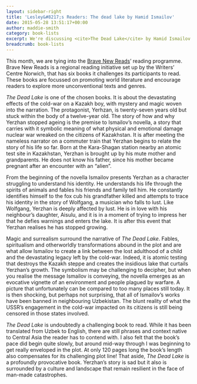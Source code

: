 ```yaml
---
layout: sidebar-right
title: 'Lesley&#8217;s Readers: The dead lake by Hamid Ismailov'
date: 2015-05-28 13:51:17+00:00
author: maddie-smith
category: book-lists
excerpt: We're discussing <cite>The Dead Lake</cite> by Hamid Ismailov with Lesley Dolphin on BBC Radio Suffolk at 2.30pm on Monday 1 June.
breadcrumb: book-lists
---
```

<div class="panel">
  <p>
    This month, we are tying into the <a href="http://suffolklibraries.co.uk/book-lists/brave-new-reads-2015">Brave New Reads</a>’ reading programme. Brave New Reads is a regional reading initiative set up by the Writers’ Centre Norwich, that has six books it challenges its participants to read. These books are focussed on promoting world literature and encourage readers to explore more unconventional texts and genres.
  </p>
</div>

<cite>The Dead Lake</cite> is one of the chosen books. It is about the devastating effects of the cold-war on a Kazakh boy, with mystery and magic woven into the narration. The protagonist, Yerhzan, is twenty-seven years old but stuck within the body of a twelve-year old. The story of how and why Yerzhan stopped ageing is the premise to Ismailov’s novella, a story that carries with it symbolic meaning of what physical and emotional damage nuclear war wreaked on the citizens of Kazakhstan. It is after meeting the nameless narrator on a commuter train that Yerzhan begins to relate the story of his life so far. Born at the Kara-Shagan station nearby an atomic test site in Kazakhstan, Yerzhan is brought up by his mute mother and grandparents. He does not know his father, since his mother became pregnant after an encounter with an “alien”.

From the beginning of the novella Ismailov presents Yerzhan as a character struggling to understand his identity. He understands his life through the spirits of animals and fables his friends and family tell him. He constantly identifies himself to the fox cub his grandfather killed and attempts to trace his identity in the story of Wolfgang, a musician who falls to lust. Like Wolfgang, Yerzhan is deeply affected by lust. He is in love with his neighbour’s daughter, Aisulu, and it is in a moment of trying to impress her that he defies warnings and enters the lake. It is after this event that Yerzhan realises he has stopped growing.

Magic and surrealism surround the narrative of <cite>The Dead Lake</cite>. Fables, spiritualism and otherworldly transformations abound in the plot and are what allow Ismailov to create a link between the lost adulthood of a child and the devastating legacy left by the cold-war. Indeed, it is atomic testing that destroys the Kazakh steppe and creates the insidious lake that curtails Yerzhan’s growth. The symbolism may be challenging to decipher, but when you realise the message Ismailov is conveying, the novella emerges as an evocative vignette of an environment and people plagued by warfare. A picture that unfortunately can be compared to too many places still today. It is then shocking, but perhaps not surprising, that all of Ismailov’s works have been banned in neighbouring Uzbekistan. The blunt reality of what the USSR’s engagement in the cold-war impacted on its citizens is still being censored in those states involved.

<cite>The Dead Lake</cite> is undoubtedly a challenging book to read. While it has been translated from Uzbek to English, there are still phrases and context native to Central Asia the reader has to contend with. I also felt that the book’s pace did begin quite slowly, but around mid-way through I was beginning to get really enveloped in the plot. At only 120 pages long the book’s length also compensates for its challenging plot line! That aside, <cite>The Dead Lake</cite> is a profoundly provocative book. Yerzhan’s story is sad but it also is surrounded by a culture and landscape that remain resilient in the face of man-made catastrophes.
